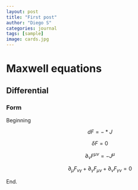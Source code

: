 ```yaml
---
layout: post
title: "First post"
author: "Diego S"
categories: journal
tags: [sample]
image: cards.jpg
---
```


# Maxwell equations

## Differential

### Form

Beginning

$$ dF= -*J $$

$$ \delta F = 0 $$

$$ \partial _{\nu }F^{\mu \nu } = -J^{\mu }$$

$$ \partial _{\mu }F_{\nu \gamma } + \partial _{\gamma }F_{\mu \nu } + \partial _{\nu }F_{\gamma \nu } = 0 $$

End.
<!--stackedit_data:
eyJoaXN0b3J5IjpbMTA0MzI4NDgwMSwxMDQxMzkxMzQsNDgyOD
YyMTZdfQ==
-->